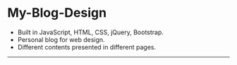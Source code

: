 # My-Blog-Design

- Built in JavaScript, HTML, CSS, jQuery, Bootstrap.
- Personal blog for web design.
- Different contents presented in different pages.
---
